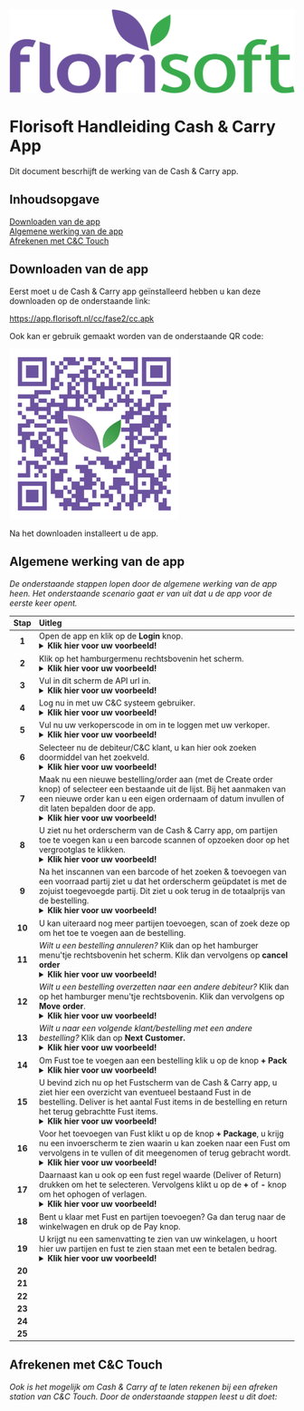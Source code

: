 <img src="../../fslogo.png">

# Florisoft Handleiding Cash & Carry App

Dit document bescrhijft de werking van de Cash & Carry app.

## Inhoudsopgave

[Downloaden van de app](#downloaden-van-de-app)  
[Algemene werking van de app](#algemene-werking-van-de-app)  
[Afrekenen met C&C Touch](#afrekenen-met-cc-touch)  

## Downloaden van de app

Eerst moet u de Cash & Carry app geïnstalleerd hebben u kan deze downloaden op de onderstaande link: 

https://app.florisoft.nl/cc/fase2/cc.apk

Ook kan er gebruik gemaakt worden van de onderstaande QR code:

<img src="../Cloud App QR-codes/PNG images/C&C App QR.png" width="300px">

Na het downloaden installeert u de app.

## Algemene werking van de app

*De onderstaande stappen lopen door de algemene werking van de app heen. Het onderstaande scenario gaat er van uit dat u de app voor de eerste keer opent.*

|Stap|Uitleg|
|:-:|:--|
|**1**|Open de app en klik op de **Login** knop.<details><summary><b>Klik hier voor uw voorbeeld!</b></summary><img src=".Cash & Carry App/image1.png" height="400px"></details>|
|**2**|Klik op het hamburgermenu rechtsbovenin het scherm.<details><summary><b>Klik hier voor uw voorbeeld!</b></summary><img src=".Cash & Carry App/image9.png" height="400px"></details>|
|**3**|Vul in dit scherm de API url in.<details><summary><b>Klik hier voor uw voorbeeld!</b></summary><img src=".Cash & Carry App/image3.png" height="400px"></details>|
|**4**|Log nu in met uw C&C systeem gebruiker.<details><summary><b>Klik hier voor uw voorbeeld!</b></summary><img src=".Cash & Carry App/image2.png" height="400px"></details>|
|**5**|Vul nu uw verkoperscode in om in te loggen met uw verkoper.<details><summary><b>Klik hier voor uw voorbeeld!</b></summary><img src=".Cash & Carry App/image4.png" height="400px"></details>|
|**6**|Selecteer nu de debiteur/C&C klant, u kan hier ook zoeken doormiddel van het zoekveld.<details><summary><b>Klik hier voor uw voorbeeld!</b></summary><img src=".Cash & Carry App/image5.png" height="400px"></details>|
|**7**|Maak nu een nieuwe bestelling/order aan (met de Create order knop) of selecteer een bestaande uit de lijst. Bij het aanmaken van een nieuwe order kan u een eigen ordernaam of datum invullen of dit laten bepalden door de app.<details><summary><b>Klik hier voor uw voorbeeld!</b></summary><img src=".Cash & Carry App/image4.png" height="400px"></details>|
|**8**|U ziet nu het orderscherm van de Cash & Carry app, om partijen toe te voegen kan u een barcode scannen of opzoeken door op het vergrootglas te klikken. <details><summary><b>Klik hier voor uw voorbeeld!</b></summary><img src=".Cash & Carry App/image4.png" height="400px"></details>|
|**9**|Na het inscannen van een barcode of het zoeken & toevoegen van een voorraad partij ziet u dat het orderscherm geüpdatet is met de zojuist toegevoegde partij. Dit ziet u ook terug in de totaalprijs van de bestelling.<details><summary><b>Klik hier voor uw voorbeeld!</b></summary><img src=".Cash & Carry App/image12.png" height="400px"></details>|
|**10**|U kan uiteraard nog meer partijen toevoegen, scan of zoek deze op om het toe te voegen aan de bestelling.|
|**11**|*Wilt u een bestelling annuleren?* Klik dan op het hamburger menu'tje rechtsbovenin het scherm. Klik dan vervolgens op **cancel order**<details><summary><b>Klik hier voor uw voorbeeld!</b></summary><img src=".Cash & Carry App/image13.png" height="400px">   <img src=".Cash & Carry App/image14.png" height="400px"></details>|
|**12**|*Wilt u een bestelling overzetten naar een andere debiteur?* Klik dan op het hamburger menu'tje rechtsbovenin. Klik dan vervolgens op **Move order**. <details><summary><b>Klik hier voor uw voorbeeld!</b></summary><img src=".Cash & Carry App/image13.png" height="400px">   <img src=".Cash & Carry App/image14.png" height="400px"></details>|
|**13**|*Wilt u naar een volgende klant/bestelling met een andere bestelling?* Klik dan op **Next Customer.**<details><summary><b>Klik hier voor uw voorbeeld!</b></summary><img src=".Cash & Carry App/image13.png" height="400px">   <img src=".Cash & Carry App/image14.png" height="400px"></details>|
|**14**|Om Fust toe te voegen aan een bestelling klik u op de knop **+ Pack**<details><summary><b>Klik hier voor uw voorbeeld!</b></summary><img src=".Cash & Carry App/image9.png" height="400px"></details>|
|**15**|U bevind zich nu op het Fustscherm van de Cash & Carry app, u ziet hier een overzicht van eventueel bestaand Fust in de bestelling. Deliver is het aantal Fust items in de bestelling en return het terug gebrachtte Fust items.<details><summary><b>Klik hier voor uw voorbeeld!</b></summary><img src=".Cash & Carry App/image9.png" height="400px"></details>|
|**16**|Voor het toevoegen van Fust klikt u op de knop **+ Package**, u krijg nu een invoerscherm te zien waarin u kan zoeken naar een Fust om vervolgens in te vullen of dit meegenomen of terug gebracht wordt.<details><summary><b>Klik hier voor uw voorbeeld!</b></summary><img src=".Cash & Carry App/image17.png" height="400px"><img src=".Cash & Carry App/image16.png" width="400px"></details>|
|**17**|Daarnaast kan u ook op een fust regel waarde (Deliver of Return) drukken om het te selecteren. Vervolgens klikt u op de **+** of **-** knop om het ophogen of verlagen. <details><summary><b>Klik hier voor uw voorbeeld!</b></summary><img src=".Cash & Carry App/image18.png" height="400px"></details>|
|**18**|Bent u klaar met Fust en partijen toevoegen? Ga dan terug naar de winkelwagen en druk op de Pay knop. |
|**19**|U krijgt nu een samenvatting te zien van uw winkelagen, u hoort hier uw partijen en fust te zien staan met een te betalen bedrag. <details><summary><b>Klik hier voor uw voorbeeld!</b></summary><img src=".Cash & Carry App/image19.png" height="400px"></details>|
|**20**||
|**21**||
|**22**||
|**23**||
|**24**||
|**25**||

<!--
    De laatste stappen moeten het betaalproces bevatten, hier staat voor nu nog 'Next customer'. Ik was hier mee bezig maar de Cloud server doet zo kut! Probeer zo min mogelijk uit en in te loggen dat vindt ie niet leuk.

    Vraag Hans of in het 'CC' Slack kanaal wat hier de bedoeling is.
-->

## Afrekenen met C&C Touch

*Ook is het mogelijk om Cash & Carry af te laten rekenen bij een afreken station van C&C Touch. Door de onderstaande stappen leest u dit doet:*

<!-- 
 Ik denk niet dat dit door de klant in te stellen is?
 Vraag dit aan @JelleBol?
 Juliën (04/04)
-->